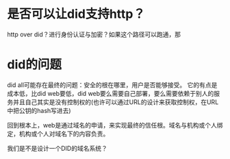 

# 是否可以让did支持http？
http over did？进行身份认证与加密？如果这个路径可以跑通，那


# did的问题

did all可能存在最终的问题：安全的根在哪里，用户是否能够接受。
它的有点是成本低，比did web要低，did web要么需要自己部署，要么需要依赖于别人的服务并且自己其实是没有控制权的(也许可以通过URL的设计来获取控制权，在URL中把公钥的hash写进去)

回到根本上，web是通过域名的申请，来实现最终的信任根。域名与机构或个人绑定，机构或个人对域名下的内容负责。

我们是不是设计一个DID的域名系统？





